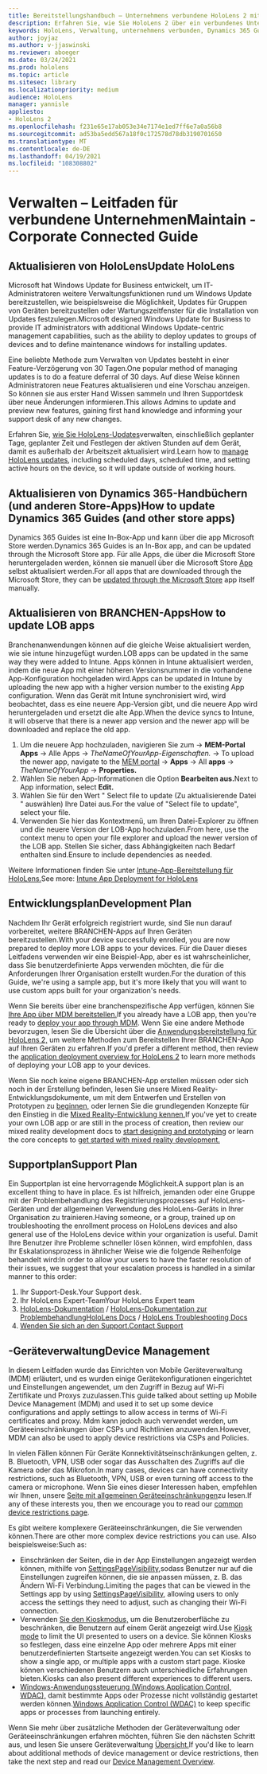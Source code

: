 ```yaml
---
title: Bereitstellungshandbuch – Unternehmens verbundene HoloLens 2 mit Dynamics 365-Handbüchern – Verwalten
description: Erfahren Sie, wie Sie HoloLens 2 über ein verbundenes Unternehmensnetzwerk mit Dynamics 365-Leitfäden verwalten.
keywords: HoloLens, Verwaltung, unternehmens verbunden, Dynamics 365 Guides, AAD, Azure AD, MDM, Mobile Geräteverwaltung
author: joyjaz
ms.author: v-jjaswinski
ms.reviewer: aboeger
ms.date: 03/24/2021
ms.prod: hololens
ms.topic: article
ms.sitesec: library
ms.localizationpriority: medium
audience: HoloLens
manager: yannisle
appliesto:
- HoloLens 2
ms.openlocfilehash: f231e65e17ab053e34e7174e1ed7ff6e7a0a56b8
ms.sourcegitcommit: ad53ba5edd567a18f0c172578d78db3190701650
ms.translationtype: MT
ms.contentlocale: de-DE
ms.lasthandoff: 04/19/2021
ms.locfileid: "108308802"
---
```

# <a name="maintain---corporate-connected-guide"></a><span data-ttu-id="3cb85-104">Verwalten – Leitfaden für verbundene Unternehmen</span><span class="sxs-lookup"><span data-stu-id="3cb85-104">Maintain - Corporate Connected Guide</span></span>

## <a name="update-hololens"></a><span data-ttu-id="3cb85-105">Aktualisieren von HoloLens</span><span class="sxs-lookup"><span data-stu-id="3cb85-105">Update HoloLens</span></span>

<span data-ttu-id="3cb85-106">Microsoft hat Windows Update for Business entwickelt, um IT-Administratoren weitere Verwaltungsfunktionen rund um Windows Update bereitzustellen, wie beispielsweise die Möglichkeit, Updates für Gruppen von Geräten bereitzustellen oder Wartungszeitfenster für die Installation von Updates festzulegen.</span><span class="sxs-lookup"><span data-stu-id="3cb85-106">Microsoft designed Windows Update for Business to provide IT administrators with additional Windows Update-centric management capabilities, such as the ability to deploy updates to groups of devices and to define maintenance windows for installing updates.</span></span>

<span data-ttu-id="3cb85-107">Eine beliebte Methode zum Verwalten von Updates besteht in einer Feature-Verzögerung von 30 Tagen.</span><span class="sxs-lookup"><span data-stu-id="3cb85-107">One popular method of managing updates is to do a feature deferral of 30 days.</span></span> <span data-ttu-id="3cb85-108">Auf diese Weise können Administratoren neue Features aktualisieren und eine Vorschau anzeigen. So können sie aus erster Hand Wissen sammeln und Ihren Supportdesk über neue Änderungen informieren.</span><span class="sxs-lookup"><span data-stu-id="3cb85-108">This allows Admins to update and preview new features, gaining first hand knowledge and informing your support desk of any new changes.</span></span>

<span data-ttu-id="3cb85-109">Erfahren Sie, [wie Sie HoloLens-Updates](https://docs.microsoft.com/hololens/hololens-updates)verwalten, einschließlich geplanter Tage, geplanter Zeit und Festlegen der aktiven Stunden auf dem Gerät, damit es außerhalb der Arbeitszeit aktualisiert wird.</span><span class="sxs-lookup"><span data-stu-id="3cb85-109">Learn how to [manage HoloLens updates](https://docs.microsoft.com/hololens/hololens-updates), including scheduled days, scheduled time, and setting active hours on the device, so it will update outside of working hours.</span></span>

## <a name="how-to-update-dynamics-365-guides-and-other-store-apps"></a><span data-ttu-id="3cb85-110">Aktualisieren von Dynamics 365-Handbüchern (und anderen Store-Apps)</span><span class="sxs-lookup"><span data-stu-id="3cb85-110">How to update Dynamics 365 Guides (and other store apps)</span></span>

<span data-ttu-id="3cb85-111">Dynamics 365 Guides ist eine In-Box-App und kann über die app Microsoft Store werden.</span><span class="sxs-lookup"><span data-stu-id="3cb85-111">Dynamics 365 Guides is an In-Box app, and can be updated through the Microsoft Store app.</span></span> <span data-ttu-id="3cb85-112">Für alle Apps, die über die Microsoft Store heruntergeladen werden, können sie manuell über die Microsoft Store [App](https://docs.microsoft.com/hololens/holographic-store-apps#update-apps) selbst aktualisiert werden.</span><span class="sxs-lookup"><span data-stu-id="3cb85-112">For all apps that are downloaded through the Microsoft Store, they can be [updated through the Microsoft Store](https://docs.microsoft.com/hololens/holographic-store-apps#update-apps) app itself manually.</span></span>

## <a name="how-to-update-lob-apps"></a><span data-ttu-id="3cb85-113">Aktualisieren von BRANCHEN-Apps</span><span class="sxs-lookup"><span data-stu-id="3cb85-113">How to update LOB apps</span></span>

<span data-ttu-id="3cb85-114">Branchenanwendungen können auf die gleiche Weise aktualisiert werden, wie sie intune hinzugefügt wurden.</span><span class="sxs-lookup"><span data-stu-id="3cb85-114">LOB apps can be updated in the same way they were added to Intune.</span></span> <span data-ttu-id="3cb85-115">Apps können in Intune aktualisiert werden, indem die neue App mit einer höheren Versionsnummer in die vorhandene App-Konfiguration hochgeladen wird.</span><span class="sxs-lookup"><span data-stu-id="3cb85-115">Apps can be updated in Intune by uploading the new app with a higher version number to the existing App configuration.</span></span> <span data-ttu-id="3cb85-116">Wenn das Gerät mit Intune synchronisiert wird, wird beobachtet, dass es eine neuere App-Version gibt, und die neuere App wird heruntergeladen und ersetzt die alte App.</span><span class="sxs-lookup"><span data-stu-id="3cb85-116">When the device syncs to Intune, it will observe that there is a newer app version and the newer app will be downloaded and replace the old app.</span></span>

1. <span data-ttu-id="3cb85-117">Um die neuere App hochzuladen, navigieren Sie zum [](https://endpoint.microsoft.com/#home)  ->  **MEM-Portal Apps** -> Alle Apps   ->  *TheNameOfYourApp-Eigenschaften.*  ->  </span><span class="sxs-lookup"><span data-stu-id="3cb85-117">To upload the newer app, navigate to the [MEM portal](https://endpoint.microsoft.com/#home) -> **Apps** -> All **apps** -> *TheNameOfYourApp* -> **Properties.**</span></span>
2. <span data-ttu-id="3cb85-118">Wählen Sie neben App-Informationen die Option **Bearbeiten aus.**</span><span class="sxs-lookup"><span data-stu-id="3cb85-118">Next to App information, select **Edit.**</span></span>
3. <span data-ttu-id="3cb85-119">Wählen Sie für den Wert &quot; Select file to update (Zu aktualisierende Datei &quot; auswählen) Ihre Datei aus.</span><span class="sxs-lookup"><span data-stu-id="3cb85-119">For the value of &quot;Select file to update&quot;, select your file.</span></span>
4. <span data-ttu-id="3cb85-120">Verwenden Sie hier das Kontextmenü, um Ihren Datei-Explorer zu öffnen und die neuere Version der LOB-App hochzuladen.</span><span class="sxs-lookup"><span data-stu-id="3cb85-120">From here, use the context menu to open your file explorer and upload the newer version of the LOB app.</span></span> <span data-ttu-id="3cb85-121">Stellen Sie sicher, dass Abhängigkeiten nach Bedarf enthalten sind.</span><span class="sxs-lookup"><span data-stu-id="3cb85-121">Ensure to include dependencies as needed.</span></span>

<span data-ttu-id="3cb85-122">Weitere Informationen finden Sie unter [Intune-App-Bereitstellung für HoloLens.](https://docs.microsoft.com/hololens/app-deploy-intune)</span><span class="sxs-lookup"><span data-stu-id="3cb85-122">See more: [Intune App Deployment for HoloLens](https://docs.microsoft.com/hololens/app-deploy-intune)</span></span>

## <a name="development-plan"></a><span data-ttu-id="3cb85-123">Entwicklungsplan</span><span class="sxs-lookup"><span data-stu-id="3cb85-123">Development Plan</span></span>

<span data-ttu-id="3cb85-124">Nachdem Ihr Gerät erfolgreich registriert wurde, sind Sie nun darauf vorbereitet, weitere BRANCHEN-Apps auf Ihren Geräten bereitzustellen.</span><span class="sxs-lookup"><span data-stu-id="3cb85-124">With your device successfully enrolled, you are now prepared to deploy more LOB apps to your devices.</span></span> <span data-ttu-id="3cb85-125">Für die Dauer dieses Leitfadens verwenden wir eine Beispiel-App, aber es ist wahrscheinlicher, dass Sie benutzerdefinierte Apps verwenden möchten, die für die Anforderungen Ihrer Organisation erstellt wurden.</span><span class="sxs-lookup"><span data-stu-id="3cb85-125">For the duration of this Guide, we're using a sample app, but it's more likely that you will want to use custom apps built for your organization's needs.</span></span>

<span data-ttu-id="3cb85-126">Wenn Sie bereits über eine branchenspezifische App verfügen, können Sie [Ihre App über MDM bereitstellen.](https://docs.microsoft.com/hololens/app-deploy-intune)</span><span class="sxs-lookup"><span data-stu-id="3cb85-126">If you already have a LOB app, then you're ready to [deploy your app through MDM](https://docs.microsoft.com/hololens/app-deploy-intune).</span></span> <span data-ttu-id="3cb85-127">Wenn Sie eine andere Methode bevorzugen, lesen Sie die Übersicht über die [Anwendungsbereitstellung für HoloLens 2,](https://docs.microsoft.com/hololens/app-deploy-overview) um weitere Methoden zum Bereitstellen Ihrer BRANCHEN-App auf Ihren Geräten zu erfahren.</span><span class="sxs-lookup"><span data-stu-id="3cb85-127">If you'd prefer a different method, then review the [application deployment overview for HoloLens 2](https://docs.microsoft.com/hololens/app-deploy-overview) to learn more methods of deploying your LOB app to your devices.</span></span>

<span data-ttu-id="3cb85-128">Wenn Sie noch keine eigene BRANCHEN-App erstellen müssen oder sich noch in der Erstellung befinden, lesen Sie unsere Mixed Reality-Entwicklungsdokumente, um mit dem Entwerfen und Erstellen von Prototypen zu [beginnen,](https://docs.microsoft.com/windows/mixed-reality/design/design) oder lernen Sie die grundlegenden Konzepte für den Einstieg in die [Mixed Reality-Entwicklung kennen.](https://docs.microsoft.com/windows/mixed-reality/discover/get-started-with-mr)</span><span class="sxs-lookup"><span data-stu-id="3cb85-128">If you've yet to create your own LOB app or are still in the process of creation, then review our mixed reality development docs to [start designing and prototyping](https://docs.microsoft.com/windows/mixed-reality/design/design) or learn the core concepts to [get started with mixed reality development.](https://docs.microsoft.com/windows/mixed-reality/discover/get-started-with-mr)</span></span>

## <a name="support-plan"></a><span data-ttu-id="3cb85-129">Supportplan</span><span class="sxs-lookup"><span data-stu-id="3cb85-129">Support Plan</span></span>

<span data-ttu-id="3cb85-130">Ein Supportplan ist eine hervorragende Möglichkeit.</span><span class="sxs-lookup"><span data-stu-id="3cb85-130">A support plan is an excellent thing to have in place.</span></span> <span data-ttu-id="3cb85-131">Es ist hilfreich, jemanden oder eine Gruppe mit der Problembehandlung des Registrierungsprozesses auf HoloLens-Geräten und der allgemeinen Verwendung des HoloLens-Geräts in Ihrer Organisation zu trainieren.</span><span class="sxs-lookup"><span data-stu-id="3cb85-131">Having someone, or a group, trained up on troubleshooting the enrollment process on HoloLens devices and also general use of the HoloLens device within your organization is useful.</span></span> <span data-ttu-id="3cb85-132">Damit Ihre Benutzer ihre Probleme schneller lösen können, wird empfohlen, dass Ihr Eskalationsprozess in ähnlicher Weise wie die folgende Reihenfolge behandelt wird:</span><span class="sxs-lookup"><span data-stu-id="3cb85-132">In order to allow your users to have the faster resolution of their issues, we suggest that your escalation process is handled in a similar manner to this order:</span></span>

1. <span data-ttu-id="3cb85-133">Ihr Support-Desk.</span><span class="sxs-lookup"><span data-stu-id="3cb85-133">Your Support desk.</span></span>
2. <span data-ttu-id="3cb85-134">Ihr HoloLens Expert-Team</span><span class="sxs-lookup"><span data-stu-id="3cb85-134">Your HoloLens Expert team</span></span>
3. <span data-ttu-id="3cb85-135">[HoloLens-Dokumentation](https://docs.microsoft.com/hololens/)  /  [HoloLens-Dokumentation zur Problembehandlung](https://docs.microsoft.com/hololens/hololens-troubleshooting)</span><span class="sxs-lookup"><span data-stu-id="3cb85-135">[HoloLens Docs](https://docs.microsoft.com/hololens/) / [HoloLens Troubleshooting Docs](https://docs.microsoft.com/hololens/hololens-troubleshooting)</span></span>
4. [<span data-ttu-id="3cb85-136">Wenden Sie sich an den Support.</span><span class="sxs-lookup"><span data-stu-id="3cb85-136">Contact Support</span></span>](https://support.serviceshub.microsoft.com/supportforbusiness/create?sapId=e9391227-fa6d-927b-0fff-f96288631b8f)

## <a name="device-management"></a><span data-ttu-id="3cb85-137">-Geräteverwaltung</span><span class="sxs-lookup"><span data-stu-id="3cb85-137">Device Management</span></span>

<span data-ttu-id="3cb85-138">In diesem Leitfaden wurde das Einrichten von Mobile Geräteverwaltung (MDM) erläutert, und es wurden einige Gerätekonfigurationen eingerichtet und Einstellungen angewendet, um den Zugriff in Bezug auf Wi-Fi Zertifikate und Proxys zuzulassen.</span><span class="sxs-lookup"><span data-stu-id="3cb85-138">This guide talked about setting up Mobile Device Management (MDM) and used it to set up some device configurations and apply settings to allow access in terms of Wi-Fi certificates and proxy.</span></span> <span data-ttu-id="3cb85-139">Mdm kann jedoch auch verwendet werden, um Geräteeinschränkungen über CSPs und Richtlinien anzuwenden.</span><span class="sxs-lookup"><span data-stu-id="3cb85-139">However, MDM can also be used to apply device restrictions via CSPs and Policies.</span></span>

<span data-ttu-id="3cb85-140">In vielen Fällen können Für Geräte Konnektivitätseinschränkungen gelten, z. B. Bluetooth, VPN, USB oder sogar das Ausschalten des Zugriffs auf die Kamera oder das Mikrofon.</span><span class="sxs-lookup"><span data-stu-id="3cb85-140">In many cases, devices can have connectivity restrictions, such as Bluetooth, VPN, USB or even turning off access to the camera or microphone.</span></span> <span data-ttu-id="3cb85-141">Wenn Sie eines dieser Interessen haben, empfehlen wir Ihnen, unsere [Seite mit allgemeinen Geräteeinschränkungen](https://docs.microsoft.com/hololens/hololens-common-device-restrictions)zu lesen.</span><span class="sxs-lookup"><span data-stu-id="3cb85-141">If any of these interests you, then we encourage you to read our [common device restrictions page](https://docs.microsoft.com/hololens/hololens-common-device-restrictions).</span></span>

<span data-ttu-id="3cb85-142">Es gibt weitere komplexere Geräteeinschränkungen, die Sie verwenden können.</span><span class="sxs-lookup"><span data-stu-id="3cb85-142">There are other more complex device restrictions you can use.</span></span> <span data-ttu-id="3cb85-143">Also beispielsweise:</span><span class="sxs-lookup"><span data-stu-id="3cb85-143">Such as:</span></span>

- <span data-ttu-id="3cb85-144">Einschränken der Seiten, die in der App Einstellungen angezeigt werden können, mithilfe von [SettingsPageVisibility,](https://docs.microsoft.com/hololens/settings-uri-list)sodass Benutzer nur auf die Einstellungen zugreifen können, die sie anpassen müssen, z. B. das Ändern Wi-Fi Verbindung.</span><span class="sxs-lookup"><span data-stu-id="3cb85-144">Limiting the pages that can be viewed in the Settings app by using [SettingsPageVisibility](https://docs.microsoft.com/hololens/settings-uri-list), allowing users to only access the settings they need to adjust, such as changing their Wi-Fi connection.</span></span>
- <span data-ttu-id="3cb85-145">Verwenden [Sie den Kioskmodus,](https://docs.microsoft.com/hololens/hololens-kiosk) um die Benutzeroberfläche zu beschränken, die Benutzern auf einem Gerät angezeigt wird.</span><span class="sxs-lookup"><span data-stu-id="3cb85-145">Use [Kiosk mode](https://docs.microsoft.com/hololens/hololens-kiosk) to limit the UI presented to users on a device.</span></span> <span data-ttu-id="3cb85-146">Sie können Kiosks so festlegen, dass eine einzelne App oder mehrere Apps mit einer benutzerdefinierten Startseite angezeigt werden.</span><span class="sxs-lookup"><span data-stu-id="3cb85-146">You can set Kiosks to show a single app, or multiple apps with a custom start page.</span></span> <span data-ttu-id="3cb85-147">Kioske können verschiedenen Benutzern auch unterschiedliche Erfahrungen bieten.</span><span class="sxs-lookup"><span data-stu-id="3cb85-147">Kiosks can also present different experiences to different users.</span></span>
- <span data-ttu-id="3cb85-148">[Windows-Anwendungssteuerung (Windows Application Control, WDAC),](https://docs.microsoft.com/hololens/windows-defender-application-control-wdac) damit bestimmte Apps oder Prozesse nicht vollständig gestartet werden können.</span><span class="sxs-lookup"><span data-stu-id="3cb85-148">[Windows Application Control (WDAC)](https://docs.microsoft.com/hololens/windows-defender-application-control-wdac) to keep specific apps or processes from launching entirely.</span></span>

<span data-ttu-id="3cb85-149">Wenn Sie mehr über zusätzliche Methoden der Geräteverwaltung oder Geräteeinschränkungen erfahren möchten, führen Sie den nächsten Schritt aus, und lesen Sie unsere Geräteverwaltung [Übersicht.](https://docs.microsoft.com/hololens/hololens-csp-policy-overview)</span><span class="sxs-lookup"><span data-stu-id="3cb85-149">If you'd like to learn about additional methods of device management or device restrictions, then take the next step and read our [Device Management Overview](https://docs.microsoft.com/hololens/hololens-csp-policy-overview).</span></span>





